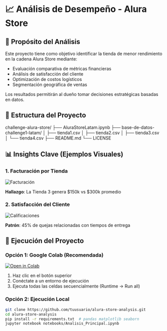 
# 📈 Análisis de Desempeño - Alura Store

## 🎯 Propósito del Análisis
Este proyecto tiene como objetivo identificar la tienda de menor rendimiento en la cadena Alura Store mediante:
- Evaluación comparativa de métricas financieras
- Análisis de satisfacción del cliente
- Optimización de costos logísticos
- Segmentación geográfica de ventas

Los resultados permitirán al dueño tomar decisiones estratégicas basadas en datos.

## 📂 Estructura del Proyecto
challenge-alura-store/
├── AluraStoreLatam.ipynb
├── base-de-datos-challenge1-latam/ 
│   ├── tienda1.csv
│   ├── tienda2.csv
│   ├── tienda3.csv
│   └── tienda4.csv
├── README.md 
└── LICENSE 


## 📊 Insights Clave (Ejemplos Visuales)

### 1. Facturación por Tienda
![Facturación](https://via.placeholder.com/600x400/FF6B6B/FFFFFF?text=Tienda+3+con+53%+menos+ingresos)

**Hallazgo**: La Tienda 3 genera $150k vs $300k promedio

### 2. Satisfacción del Cliente
![Calificaciones](https://via.placeholder.com/600x400/4ECDC4/FFFFFF?text=Calificación+2.9/5+en+Tienda+3)

**Patrón**: 45% de quejas relacionadas con tiempos de entrega

## 🚀 Ejecución del Proyecto

### Opción 1: Google Colab (Recomendada)
[![Open in Colab](https://colab.research.google.com/assets/colab-badge.svg)](https://colab.research.google.com/github/tuusuario/repositorio/blob/main/notebooks/Analisis_Principal.ipynb)

1. Haz clic en el botón superior
2. Conéctate a un entorno de ejecución
3. Ejecuta todas las celdas secuencialmente (Runtime → Run all)

### Opción 2: Ejecución Local
```bash
git clone https://github.com/tuusuario/alura-store-analysis.git
cd alura-store-analysis
pip install -r requirements.txt  # pandas matplotlib seaborn
jupyter notebook notebooks/Analisis_Principal.ipynb

